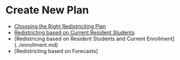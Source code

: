 # Create New Plan

* [Choosing the Right Redistriciting Plan](../choosePlan.md)
* [Redistricting based on Current Resident Students](../residence.md)
* [Redistricing based on Resident Students and Current Enrollment] (../enrollment.md)
* [Redistricting based on Forecasts]
